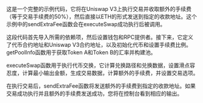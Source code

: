 这是一个完整的示例代码，它将在Uniswap V3上执行交易并收取额外的手续费（等于交易手续费的50%），然后直接以ETH的形式发送到指定的收款地址。这个示例中的sendExtraFee函数会在executeSwap成功执行后被调用。

这段代码首先导入所需的依赖项，然后设置钱包和RPC提供者。接下来，它定义了代币合约地址和Uniswap V3合约地址，以及初始化代币和设置手续费比例。getPoolInfo函数用于获取Token A和Token B的汇率并构建池。

executeSwap函数用于执行代币交换，它计算兑换路径和兑换数据，设置滑点容忍度，计算最小输出金额，生成交易数据，计算额外的手续费，并设置交易选项。

在执行交易后，sendExtraFee函数将发送额外的手续费到指定的收款地址。如果交易成功执行并且额外的手续费发送成功，您将在控制台看到相应的输出。
